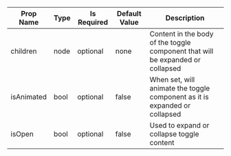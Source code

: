 <table><thead><tr><th>Prop Name</th><th>Type</th><th>Is Required</th><th>Default Value</th><th>Description</th></tr></thead><tbody><tr><td>children</td><td>node</td><td>optional</td><td>none</td><td>Content in the body of the toggle component that will be expanded or collapsed</td></tr><tr><td>isAnimated</td><td>bool</td><td>optional</td><td>false</td><td>When set, will animate the toggle component as it is expanded or collapsed</td></tr><tr><td>isOpen</td><td>bool</td><td>optional</td><td>false</td><td>Used to expand or collapse toggle content</td></tr></tbody><table>